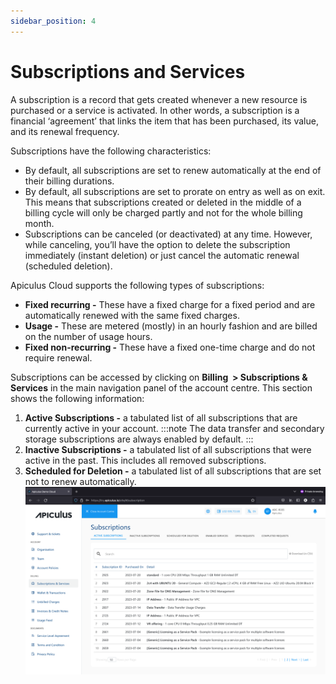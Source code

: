 ```yaml
---
sidebar_position: 4
---
```

# Subscriptions and Services

A subscription is a record that gets created whenever a new resource is purchased or a service is activated. In other words, a subscription is a financial ‘agreement’ that links the item that has been purchased, its value, and its renewal frequency.

Subscriptions have the following characteristics:

- By default, all subscriptions are set to renew automatically at the end of their billing durations.
- By default, all subscriptions are set to prorate on entry as well as on exit. This means that subscriptions created or deleted in the middle of a billing cycle will only be charged partly and not for the whole billing month.
- Subscriptions can be canceled (or deactivated) at any time. However, while canceling, you’ll have the option to delete the subscription immediately (instant deletion) or just cancel the automatic renewal (scheduled deletion).

Apiculus Cloud supports the following types of subscriptions:

- **Fixed recurring -** These have a fixed charge for a fixed period and are automatically renewed with the same fixed charges.
- **Usage -** These are metered (mostly) in an hourly fashion and are billed on the number of usage hours.
- **Fixed non-recurring -** These have a fixed one-time charge and do not require renewal.

Subscriptions can be accessed by clicking on **Billing  > Subscriptions & Services** in the main navigation panel of the account centre. This section shows the following information:

1. **Active Subscriptions -** a tabulated list of all subscriptions that are currently active in your account.
   :::note
   The data transfer and secondary storage subscriptions are always enabled by default.
   :::
2. **Inactive Subscriptions -** a tabulated list of all subscriptions that were active in the past. This includes all removed subscriptions.
3. **Scheduled for Deletion -** a tabulated list of all subscriptions that are set not to renew automatically.
	![Subscriptions and Services](img/SubscriptionsandServices.png)




